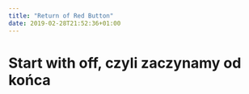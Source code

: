 ```yaml
---
title: "Return of Red Button"
date: 2019-02-28T21:52:36+01:00
---
```

# Start with off, czyli zaczynamy od końca

